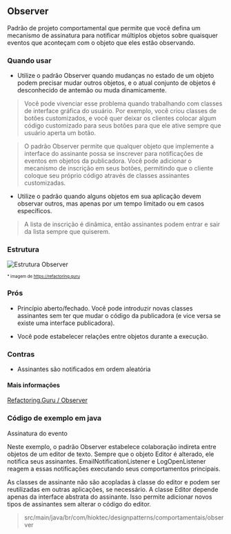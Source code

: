 ## Observer

Padrão de projeto comportamental que permite que você defina um mecanismo de assinatura para notificar múltiplos objetos sobre quaisquer eventos que aconteçam com o objeto que eles estão observando.

### Quando usar

- Utilize o padrão Observer quando mudanças no estado de um objeto podem precisar mudar outros objetos, e o atual conjunto de objetos é desconhecido de antemão ou muda dinamicamente.

> Você pode vivenciar esse problema quando trabalhando com classes de interface gráfica do usuário. Por exemplo, você criou classes de botões customizados, e você quer deixar os clientes colocar algum código customizado para seus botões para que ele ative sempre que usuário aperta um botão.

> O padrão Observer permite que qualquer objeto que implemente a interface do assinante possa se inscrever para notificações de eventos em objetos da publicadora. Você pode adicionar o mecanismo de inscrição em seus botões, permitindo que o cliente coloque seu próprio código através de classes assinantes customizadas.

- Utilize o padrão quando alguns objetos em sua aplicação devem observar outros, mas apenas por um tempo limitado ou em casos específicos.

> A lista de inscrição é dinâmica, então assinantes podem entrar e sair da lista sempre que quiserem.

### Estrutura

![Estrutura Observer](https://refactoring.guru/images/patterns/diagrams/observer/structure.png)

<sub><sup>* imagem de https://refactoring.guru</sup></sub>

### Prós

- Princípio aberto/fechado. Você pode introduzir novas classes assinantes sem ter que mudar o código da publicadora (e vice versa se existe uma interface publicadora).

- Você pode estabelecer relações entre objetos durante a execução.

### Contras

- Assinantes são notificados em ordem aleatória

#### Mais informações

[Refactoring.Guru / Observer](https://refactoring.guru/pt-br/design-patterns/observer)

### Código de exemplo em java

Assinatura do evento

Neste exemplo, o padrão Observer estabelece colaboração indireta entre objetos de um editor de texto. Sempre que o objeto Editor é alterado, ele notifica seus assinantes. EmailNotificationListener e LogOpenListener reagem a essas notificações executando seus comportamentos principais.

As classes de assinante não são acopladas à classe do editor e podem ser reutilizadas em outras aplicações, se necessário. A classe Editor depende apenas da interface abstrata do assinante. Isso permite adicionar novos tipos de assinantes sem alterar o código do editor.

> src/main/java/br/com/hioktec/designpatterns/comportamentais/observer
